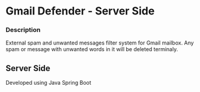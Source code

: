 # Gmail Defender - Server Side
### Description
External spam and unwanted messages filter system for Gmail mailbox.
Any spam or message with unwanted words in it will be deleted terminaly.

## Server Side
Developed using Java Spring Boot
